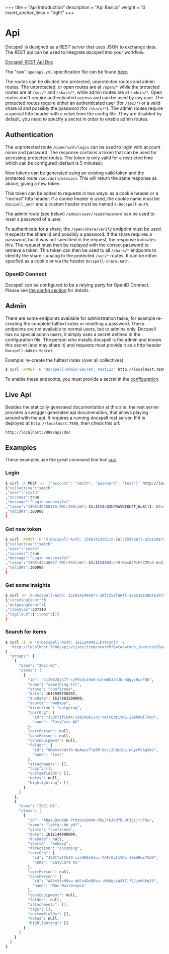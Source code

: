 +++
title = "Api Introduction"
description = "Api Basics"
weight = 10
insert_anchor_links = "right"
+++

# Api

Docspell is designed as a REST server that uses JSON to exchange
data. The REST api can be used to integrate docspell into your
workflow.

[Docspell REST Api Doc](/openapi/docspell-openapi.html)

The "raw" `openapi.yml` specification file can be found
[here](/openapi/docspell-openapi.yml).

The routes can be divided into protected, unprotected routes and admin
routes. The unprotected, or open routes are at `/open/*` while the
protected routes are at `/sec/*` and `/share/*`, while admin routes
are at `/admin/*`. Open routes don't require authenticated access and
can be used by any user. The protected routes require either an
authenticated user (for `/sec/*`) or a valid share id and possibly the
password (for `/share/*`). The admin routes require a special http
header with a value from the config file. They are disabled by
default, you need to specify a secret in order to enable admin routes.

## Authentication

The unprotected route `/open/auth/login` can be used to login with
account name and password. The response contains a token that can be
used for accessing protected routes. The token is only valid for a
restricted time which can be configured (default is 5 minutes).

New tokens can be generated using an existing valid token and the
protected route `/sec/auth/session`. This will return the same
response as above, giving a new token.

This token can be added to requests in two ways: as a cookie header or
a "normal" http header. If a cookie header is used, the cookie name
must be `docspell_auth` and a custom header must be named
`X-Docspell-Auth`.

The admin route (see below) `/admin/user/resetPassword` can be used to
reset a password of a user.

To authenticate for a share, the `/open/share/verify` endpoint must be
used. It expects the share id and possibly a password. If the share
requires a password, but it was not specified in the request, the
response indicates this. The request must then be replayed with the
correct password to retrieve a token. This token can then be used to
all `/share/*` endpoints to identify the share - analog to the
protected `/sec/*` routes. It can be either specfied as a cookie or
via the header `Docspell-Share-Auth`.


### OpenID Connect

Docspell can be configured to be a relying party for OpenID Connect.
Please see [the config
section](@/docs/configure/authentication.md#openid-connect-oauth2) for
details.


## Admin

There are some endpoints available for adminstration tasks, for
example re-creating the complete fulltext index or resetting a
password. These endpoints are not available to normal users, but to
admins only. Docspell has no special admin users, it simply uses a
secret defined in the configuration file. The person who installs
docspell is the admin and knows this secret (and may share it) and
requests must provide it as a http header `Docspell-Admin-Secret`.

Example: re-create the fulltext index (over all collectives):

``` bash
$ curl -XPOST -H "Docspell-Admin-Secret: test123" http://localhost:7880/api/v1/admin/fts/reIndexAll
```

To enable these endpoints, you must provide a secret in the
[configuration](@/docs/configure/admin-endpoint.md).

## Live Api

Besides the statically generated documentation at this site, the rest
server provides a swagger generated api documenation, that allows
playing around with the api. It requires a running docspell rest
server. If it is deployed at `http://localhost:7880`, then check this
url:

```
http://localhost:7880/api/doc
```

## Examples

These examples use the great command line tool
[curl](https://curl.haxx.se/).

### Login

``` bash
$ curl -X POST -d '{"account": "smith", "password": "test"}' http://localhost:7880/api/v1/open/auth/login
{"collective":"smith"
,"user":"smith"
,"success":true
,"message":"Login successful"
,"token":"1568142350115-ZWlrZS9laWtl-$2a$10$rGZUFDAVNIKh4Tj6u6tlI.-O2euwCvmBT0TlyDmIHR1ZsLQPAI="
,"validMs":300000
}
```

### Get new token

``` bash
$ curl -XPOST -H 'X-Docspell-Auth: 1568142350115-ZWlrZS9laWtl-$2a$10$rGZUFDAVNIKh4Tj6u6tlI.-O2euwCvmBT0TlyDmIHR1ZsLQPAI=' http://localhost:7880/api/v1/sec/auth/session
{"collective":"smith"
,"user":"smith"
,"success":true
,"message":"Login successful"
,"token":"1568142446077-ZWlrZS9laWtl-$2a$10$3B0teJ9rMpsBJPzHfZZPoO-WeA1bkfEONBN8fyzWE8DeaAHtUc="
,"validMs":300000
}
```

### Get some insights

``` bash
$ curl -H 'X-Docspell-Auth: 1568142446077-ZWlrZS9laWtl-$2a$10$3B0teJ9rMpsBJPzHfZZPoO-WeA1bkfEONBN8fyzWE8DeaAHtUc=' http://localhost:7880/api/v1/sec/collective/insights
{"incomingCount":3
,"outgoingCount":1
,"itemSize":207310
,"tagCloud":{"items":[]}
}
```

### Search for items

``` bash
$ curl -i -H 'X-Docspell-Auth: 1615240493…kYtFynj4' \
  'http://localhost:7880/api/v1/sec/item/search?q=tag=todo,invoice%20year:2021'
{
  "groups": [
    {
      "name": "2021-02",
      "items": [
        {
          "id": "41J962DjS7T-sjP9idxJ6o9-hJrmBk34YJN-mQqysHwcFD6",
          "name": "something.txt",
          "state": "confirmed",
          "date": 1613598750202,
          "dueDate": 1617883200000,
          "source": "webapp",
          "direction": "outgoing",
          "corrOrg": {
            "id": "J58tYifCh4X-cze5R8eSJcc-YAFr6qt1VKL-1ZmhRwiTXoH",
            "name": "EasyCare AG"
          },
          "corrPerson": null,
          "concPerson": null,
          "concEquipment": null,
          "folder": {
            "id": "GKwSvYVdvfb-QeAwzzT7pBM-Gbji2hQc2bL-uCyrMCAg3wo",
            "name": "test"
          },
          "attachments": [],
          "tags": [],
          "customfields": [],
          "notes": null,
          "highlighting": []
        }
      ]
    },
    {
      "name": "2021-01",
      "items": [
        {
          "id": "ANqtuDynXWU-PrhzUxzQVmH-PDuJfeJ6dYB-Ut3g1jrcFhw",
          "name": "letter-de.pdf",
          "state": "confirmed",
          "date": 1611144000000,
          "dueDate": null,
          "source": "webapp",
          "direction": "incoming",
          "corrOrg": {
            "id": "J58tYifCh4X-cze5R8eSJcc-YAFr6qt1VKL-1ZmhRwiTXoH",
            "name": "EasyCare AG"
          },
          "corrPerson": null,
          "concPerson": {
            "id": "AA5sV1nH9ve-mDCn4DxDRvu-tWkUquiW4fZ-fVJimW4Vq79",
            "name": "Max Mustermann"
          },
          "concEquipment": null,
          "folder": null,
          "attachments": [],
          "tags": [],
          "customfields": [],
          "notes": null,
          "highlighting": []
        }
      ]
    }
  ]
}
```
